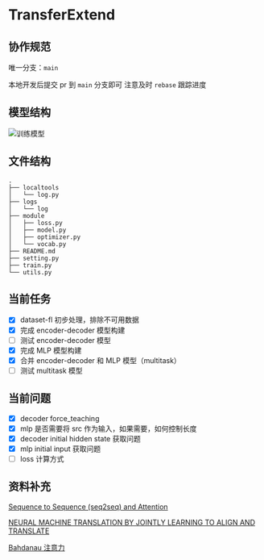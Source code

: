 # TransferExtend

## 协作规范

唯一分支：`main`

本地开发后提交 pr 到 `main` 分支即可
注意及时 `rebase` 跟踪进度

## 模型结构

![训练模型](https://github.com/Chlience/TransferExtend/blob/main/pic/train.drawio.svg)

## 文件结构

```
.
├── localtools
│   └── log.py
├── logs
│   └── log
├── module
│   ├── loss.py
│   ├── model.py
│   ├── optimizer.py
│   └── vocab.py
├── README.md
├── setting.py
├── train.py
└── utils.py
```

## 当前任务

- [x] dataset-fl 初步处理，排除不可用数据
- [x] 完成 encoder-decoder 模型构建
- [ ] 测试 encoder-decoder 模型
- [x] 完成 MLP 模型构建
- [x] 合并 encoder-decoder 和 MLP 模型（multitask）
- [ ] 测试 multitask 模型

## 当前问题

- [x] decoder force_teaching
- [x] mlp 是否需要将 src 作为输入，如果需要，如何控制长度
- [x] decoder initial hidden state 获取问题
- [x] mlp initial input 获取问题
- [ ] loss 计算方式

## 资料补充

[Sequence to Sequence (seq2seq) and Attention](https://lena-voita.github.io/nlp_course/seq2seq_and_attention.html#attention_bahdanau_luong)

[NEURAL MACHINE TRANSLATION BY JOINTLY LEARNING TO ALIGN AND TRANSLATE](https://arxiv.org/pdf/1409.0473.pdf)

[Bahdanau 注意力](http://zh.d2l.ai/chapter_attention-mechanisms/bahdanau-attention.html)